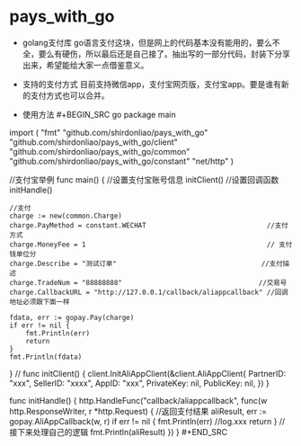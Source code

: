 # pays_with_go

* golang支付库
go语言支付这块，但是网上的代码基本没有能用的，要么不全，要么有硬伤，所以最后还是自己接了。抽出写的一部分代码，封装下分享出来，希望能给大家一点借鉴意义。
* 支持的支付方式
目前支持微信app，支付宝网页版，支付宝app。要是谁有新的支付方式也可以合并。

* 使用方法
#+BEGIN_SRC go
package main

import (
	"fmt"
	"github.com/shirdonliao/pays_with_go"
	"github.com/shirdonliao/pays_with_go/client"
	"github.com/shirdonliao/pays_with_go/common"
	"github.com/shirdonliao/pays_with_go/constant"
	"net/http"
)

//支付宝举例
func main() {
	//设置支付宝账号信息
	initClient()
	//设置回调函数
	initHandle()

	//支付
	charge := new(common.Charge)
	charge.PayMethod = constant.WECHAT                              //支付方式
	charge.MoneyFee = 1                                             // 支付钱单位分
	charge.Describe = "测试订单"                                    //支付描述
	charge.TradeNum = "88888888"                                  //交易号
	charge.CallbackURL = "http://127.0.0.1/callback/aliappcallback" //回调地址必须跟下面一样

	fdata, err := gopay.Pay(charge)
	if err != nil {
		fmt.Println(err)
		return
	}
	fmt.Println(fdata)
}
//
func initClient() {
	client.InitAliAppClient(&client.AliAppClient{
		PartnerID:  "xxx",
		SellerID:   "xxxx",
		AppID:      "xxx",
		PrivateKey: nil,
		PublicKey:  nil,
	})
}

func initHandle() {
	http.HandleFunc("callback/aliappcallback", func(w http.ResponseWriter, r *http.Request) {
		//返回支付结果
		aliResult, err := gopay.AliAppCallback(w, r)
		if err != nil {
			fmt.Println(err)
			//log.xxx
			return
		}
		//接下来处理自己的逻辑
		fmt.Println(aliResult)
	})
}
#+END_SRC

